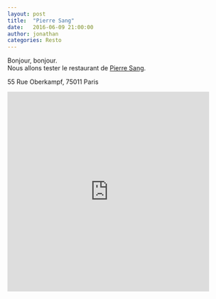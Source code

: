 ```yaml
---
layout: post
title:  "Pierre Sang"
date:   2016-06-09 21:00:00
author: jonathan
categories: Resto
---
```


Bonjour, bonjour.  
Nous allons tester le restaurant de [Pierre Sang](http://www.pierresangboyer.com/EN/).

55 Rue Oberkampf, 75011 Paris
<iframe src="https://www.google.com/maps/embed?pb=!1m18!1m12!1m3!1d2624.643202693231!2d2.3700050156746193!3d48.86501377928818!2m3!1f0!2f0!3f0!3m2!1i1024!2i768!4f13.1!3m3!1m2!1s0x47e66dfcb9930281%3A0x244f1b8030c5ffbb!2s6+Rue+Gambey%2C+75011+Paris!5e0!3m2!1sfr!2sfr!4v1465412667928" height="450" frameborder="0" style="border:0; width:90%; max-width:600px;" allowfullscreen></iframe>
